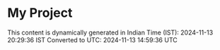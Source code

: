 # My Project

This content is dynamically generated in Indian Time (IST): 2024-11-13 20:29:36 IST
Converted to UTC: 2024-11-13 14:59:36 UTC
